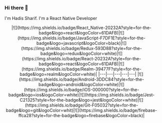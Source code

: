 ### Hi there 👋

I'm Hadis Sharif. I'm a React Native Developer


<p id="socialIcons" align="center">
|![](https://img.shields.io/badge/React_Native-20232A?style=for-the-badge&logo=react&logoColor=61DAFB)|![](https://img.shields.io/badge/JavaScript-F7DF1E?style=for-the-badge&logo=javascript&logoColor=black)|![](https://img.shields.io/badge/Redux-593D88?style=for-the-badge&logo=redux&logoColor=white)|![](https://img.shields.io/badge/React-20232A?style=for-the-badge&logo=react&logoColor=61DAFB)|![](https://img.shields.io/badge/Realm-39477F?style=for-the-badge&logo=realm&logoColor=white)|
|---|---|---|---|---|
|![](https://img.shields.io/badge/Android-3DDC84?style=for-the-badge&logo=android&logoColor=white)|![](https://img.shields.io/badge/iOS-000000?style=for-the-badge&logo=ios&logoColor=white)|![](https://img.shields.io/badge/Jest-C21325?style=for-the-badge&logo=jest&logoColor=white)|![](https://img.shields.io/badge/Git-F05032?style=for-the-badge&logo=git&logoColor=whit)|![](https://img.shields.io/badge/firebase-ffca28?style=for-the-badge&logo=firebase&logoColor=black)|
</p>
<!-- <h3 align="center">My Skills Are:</h3>
<div class="center"> 
 /> <img src="" /><img src="" />
<img src="" /> -->
 </div>
<!-- </br> -->

<!-- <img src="" /><img src=""/><img src="https://img.shields.io/badge/Node.js-339933?style=for-the-badge&logo=nodedotjs&logoColor=white"/><img src=""/><img src="" />
 -->
<!-- ÷<img src="" /> -->

<!-- <img src="https://img.shields.io/badge/Java-ED8B00?style=for-the-badge&logo=java&logoColor=white"/> -->
<!-- <img src="https://img.shields.io/badge/json-5E5C5C?style=for-the-badge&logo=json&logoColor=white"/> -->
<!-- <img src="https://img.shields.io/badge/Express.js-000000?style=for-the-badge&logo=express&logoColor=white"/> -->



